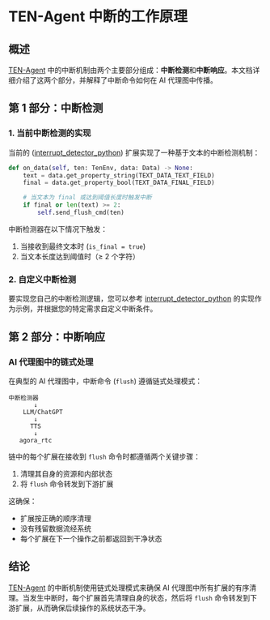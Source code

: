 # TEN-Agent 中断的工作原理

## 概述

[TEN-Agent](https://github.com/TEN-framework/TEN-Agent) 中的中断机制由两个主要部分组成：**中断检测**和**中断响应**。本文档详细介绍了这两个部分，并解释了中断命令如何在 AI 代理图中传播。

## 第 1 部分：中断检测

### 1. 当前中断检测的实现

当前的
([interrupt_detector_python](https://github.com/TEN-framework/TEN-Agent/tree/main/agents/ten_packages/extension/interrupt_detector_python))
扩展实现了一种基于文本的中断检测机制：

```python
def on_data(self, ten: TenEnv, data: Data) -> None:
    text = data.get_property_string(TEXT_DATA_TEXT_FIELD)
    final = data.get_property_bool(TEXT_DATA_FINAL_FIELD)

    # 当文本为 final 或达到阈值长度时触发中断
    if final or len(text) >= 2:
        self.send_flush_cmd(ten)
```

中断检测器在以下情况下触发：

1.  当接收到最终文本时 (`is_final = true`)
2.  当文本长度达到阈值时（≥ 2 个字符）

### 2. 自定义中断检测

要实现您自己的中断检测逻辑，您可以参考
[interrupt_detector_python](https://github.com/TEN-framework/TEN-Agent/tree/main/agents/ten_packages/extension/interrupt_detector_python)
的实现作为示例，并根据您的特定需求自定义中断条件。

## 第 2 部分：中断响应

### AI 代理图中的链式处理

在典型的 AI 代理图中，中断命令 (`flush`) 遵循链式处理模式：

```text
中断检测器
       ↓
    LLM/ChatGPT
       ↓
      TTS
       ↓
   agora_rtc
```

链中的每个扩展在接收到 `flush` 命令时都遵循两个关键步骤：

1.  清理其自身的资源和内部状态
2.  将 `flush` 命令转发到下游扩展

这确保：

-   扩展按正确的顺序清理
-   没有残留数据流经系统
-   每个扩展在下一个操作之前都返回到干净状态

## 结论

[TEN-Agent](https://github.com/TEN-framework/TEN-Agent) 的中断机制使用链式处理模式来确保 AI 代理图中所有扩展的有序清理。当发生中断时，每个扩展首先清理自身的状态，然后将 `flush` 命令转发到下游扩展，从而确保后续操作的系统状态干净。
